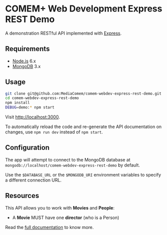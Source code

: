 # COMEM+ Web Development Express REST Demo

A demonstration RESTful API implemented with [Express][express].



## Requirements

* [Node.js][node] 6.x
* [MongoDB][mongo] 3.x



## Usage

```bash
git clone git@github.com:MediaComem/comem-webdev-express-rest-demo.git
cd comem-webdev-express-rest-demo
npm install
DEBUG=demo:* npm start
```

Visit [http://localhost:3000](http://localhost:3000).

To automatically reload the code and re-generate the API documentation on changes, use `npm run dev` instead of `npm start`.



## Configuration

The app will attempt to connect to the MongoDB database at `mongodb://localhost/comem-webdev-express-rest-demo` by default.

Use the `$DATABASE_URL` or the `$MONGODB_URI` environment variables to specify a different connection URL.



## Resources

This API allows you to work with **Movies** and **People**:

* A **Movie** MUST have one **director** (who is a Person)

Read the [full documentation][docs] to know more.



[docs]: https://mediacomem.github.io/comem-webdev-express-rest-demo/
[express]: https://expressjs.com
[mongo]: https://www.mongodb.com
[node]: https://nodejs.org/
